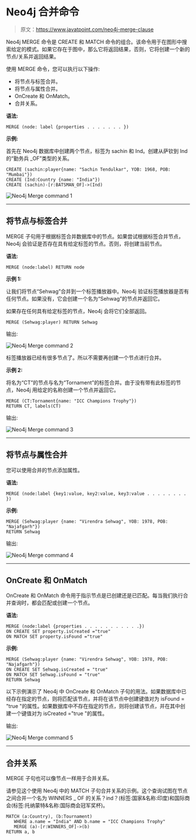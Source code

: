 # Neo4j 合并命令

> 原文：<https://www.javatpoint.com/neo4j-merge-clause>

Neo4j MERGE 命令是 CREATE 和 MATCH 命令的组合。该命令用于在图形中搜索给定的模式。如果它存在于图中，那么它将返回结果，否则，它将创建一个新的节点/关系并返回结果。

使用 MERGE 命令，您可以执行以下操作:

*   将节点与标签合并。
*   将节点与属性合并。
*   OnCreate 和 OnMatch。
*   合并关系。

**语法:**

```
MERGE (node: label {properties . . . . . . . }) 

```

**示例:**

首先在 Neo4j 数据库中创建两个节点，标签为 sachin 和 Ind。创建从萨钦到 Ind 的“勤务兵 _OF”类型的关系。

```
CREATE (sachin:player{name: "Sachin Tendulkar", YOB: 1968, POB: "Mumbai"}) 
CREATE (Ind:Country {name: "India"}) 
CREATE (sachin)-[r:BATSMAN_OF]->(Ind)

```

![Neo4j Merge command 1](img/d8551a91d5a895b40b229fdb17bc4408.png)

* * *

## 将节点与标签合并

MERGE 子句用于根据标签合并数据库中的节点。如果尝试根据标签合并节点，Neo4j 会验证是否存在具有给定标签的节点。否则，将创建当前节点。

**语法:**

```
MERGE (node:label) RETURN node 

```

**示例 1:**

让我们将节点“Sehwag”合并到一个标签播放器中。Neo4j 验证标签播放器是否有任何节点。如果没有，它会创建一个名为“Sehwag”的节点并返回它。

如果存在任何具有给定标签的节点，Neo4j 会将它们全部返回。

```
MERGE (Sehwag:player) RETURN Sehwag  

```

输出:

![Neo4j Merge command 2](img/f27de37aaa7bf7170319e05934349078.png)

标签播放器已经有很多节点了。所以不需要再创建一个节点进行合并。

**示例 2:**

将名为“CT”的节点与名为“Tornament”的标签合并。由于没有带有此标签的节点，Neo4j 用给定的名称创建一个节点并返回它。

```
MERGE (CT:Tornament{name: "ICC Champions Trophy"}) 
RETURN CT, labels(CT)

```

输出:

![Neo4j Merge command 3](img/2d1702dd418b7c9bf925d17aede3a10a.png)

* * *

## 将节点与属性合并

您可以使用合并的节点添加属性。

**语法:**

```
MERGE (node:label {key1:value, key2:value, key3:value . . . . . . . . }) 

```

**示例:**

```
MERGE (Sehwag:player {name: "Virendra Sehwag", YOB: 1978, POB: "Najafgarh"}) 
RETURN Sehwag

```

输出:

![Neo4j Merge command 4](img/943d41362cefbc1885a21ee5f6d80d39.png)

* * *

## OnCreate 和 OnMatch

OnCreate 和 OnMatch 命令用于指示节点是已创建还是已匹配。每当我们执行合并查询时，都会匹配或创建一个节点。

**语法:**

```
MERGE (node:label {properties . . . . . . . . . . .}) 
ON CREATE SET property.isCreated ="true" 
ON MATCH SET property.isFound ="true" 

```

**示例:**

```
MERGE (Sehwag:player {name: "Virendra Sehwag", YOB: 1978, POB: "Najafgarh"}) 
ON CREATE SET Sehwag.isCreated = "true" 
ON MATCH SET Sehwag.isFound = "true" 
RETURN Sehwag 

```

以下示例演示了 Neo4j 中 OnCreate 和 OnMatch 子句的用法。如果数据库中已经存在指定的节点，则将匹配该节点，并将在该节点中创建键值对为 isFound = "true "的属性。如果数据库中不存在指定的节点，则将创建该节点，并在其中创建一个键值对为 isCreated ="true "的属性。

输出:

![Neo4j Merge command 5](img/911ea84fabde527f9d44c46d61dcad5c.png)

* * *

## 合并关系

MERGE 子句也可以像节点一样用于合并关系。

请参见这个使用 Neo4j 中的 MATCH 子句合并关系的示例。这个查询试图在节点之间合并一个名为 WINNERS _ OF 的关系？ind？(标签:国家&名称:印度)和国际商会(标签:托纳蒙特&名称:国际商会冠军奖杯)。

```
MATCH (a:Country), (b:Tournament) 
   WHERE a.name = "India" AND b.name = "ICC Champions Trophy" 
   MERGE (a)-[r:WINNERS_OF]->(b) 
RETURN a, b

```